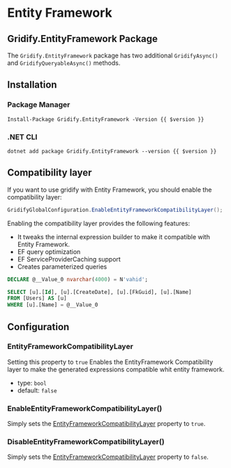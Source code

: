 # Entity Framework

## Gridify.EntityFramework Package

The `Gridify.EntityFramework` package has two additional `GridifyAsync()` and `GridifyQueryableAsync()` methods.

## Installation

### Package Manager

```shell-vue
Install-Package Gridify.EntityFramework -Version {{ $version }}
```

### .NET CLI

```shell-vue
dotnet add package Gridify.EntityFramework --version {{ $version }}
```

## Compatibility layer

If you want to use gridify with Entity Framework, you should enable the compatibility layer:

``` csharp
GridifyGlobalConfiguration.EnableEntityFrameworkCompatibilityLayer();
```

Enabling the compatibility layer provides the following features:

- It tweaks the internal expression builder to make it compatible with Entity Framework.
- EF query optimization
- EF ServiceProviderCaching support
- Creates parameterized queries

``` sql
DECLARE @__Value_0 nvarchar(4000) = N'vahid';

SELECT [u].[Id], [u].[CreateDate], [u].[FkGuid], [u].[Name]
FROM [Users] AS [u]
WHERE [u].[Name] = @__Value_0
```

## Configuration

### EntityFrameworkCompatibilityLayer

Setting this property to `true` Enables the EntityFramework Compatibility layer to make the generated expressions compatible whit entity framework.

- type: `bool`
- default: `false`

### EnableEntityFrameworkCompatibilityLayer()

Simply sets the [EntityFrameworkCompatibilityLayer](#entityframeworkcompatibilitylayer) property to `true`.

### DisableEntityFrameworkCompatibilityLayer()

Simply sets the [EntityFrameworkCompatibilityLayer](#entityframeworkcompatibilitylayer) property to `false`.